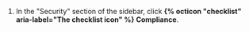 1. In the "Security" section of the sidebar, click **{% octicon "checklist" aria-label="The checklist icon" %} Compliance**.
